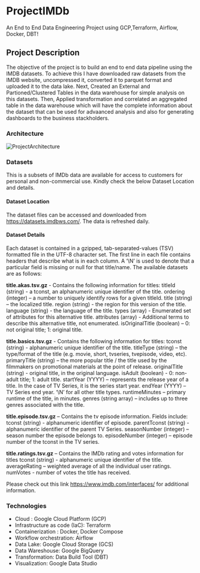 # ProjectIMDb
An End to End Data Engineering Project using GCP,Terraform, Airflow, Docker, DBT!

## Project Description

The objective of the project is to build an end to end data pipeline using the IMDB datasets. To achieve this I have downloaded raw datasets from the IMDB website, uncompressed it, converted it to parquet format and uploaded it to the data lake. Next, Created an External and Partioned/Clustered Tables in the data warehouse for simple analysis on this datasets. Then, Applied transformation and correlated an aggregated table in the data warehouse which will have the complete information about the dataset that can be used for advaanced analysis and also for generating dashboards to the business stackholders.

### Architecture
![ProjectArchitecture](https://github.com/SanjayV28/ProjectIMDb/blob/466a70161f63050e0ef1d3f6c3b336b0550bd577/images/ProjectArchitecture.png)

### Datasets
This is a subsets of IMDb data are available for access to customers for personal and non-commercial use. Kindly check the below Dataset Location and details.

#### Dataset Location
The dataset files can be accessed and downloaded from https://datasets.imdbws.com/. The data is refreshed daily.

#### Dataset Details
Each dataset is contained in a gzipped, tab-separated-values (TSV) formatted file in the UTF-8 character set. The first line in each file contains headers that describe what is in each column. A ‘\N’ is used to denote that a particular field is missing or null for that title/name. The available datasets are as follows:

**title.akas.tsv.gz** - Contains the following information for titles:
titleId (string) - a tconst, an alphanumeric unique identifier of the title.
ordering (integer) – a number to uniquely identify rows for a given titleId.
title (string) – the localized title.
region (string) - the region for this version of the title.
language (string) - the language of the title.
types (array) - Enumerated set of attributes for this alternative title. 
attributes (array) - Additional terms to describe this alternative title, not enumerated.
isOriginalTitle (boolean) – 0: not original title; 1: original title.

**title.basics.tsv.gz** - Contains the following information for titles:
tconst (string) - alphanumeric unique identifier of the title.
titleType (string) – the type/format of the title (e.g. movie, short, tvseries, tvepisode, video, etc).
primaryTitle (string) – the more popular title / the title used by the filmmakers on promotional materials at the point of release.
originalTitle (string) - original title, in the original language.
isAdult (boolean) - 0: non-adult title; 1: adult title.
startYear (YYYY) – represents the release year of a title. In the case of TV Series, it is the series start year.
endYear (YYYY) – TV Series end year. ‘\N’ for all other title types.
runtimeMinutes – primary runtime of the title, in minutes.
genres (string array) – includes up to three genres associated with the title.

**title.episode.tsv.gz** – Contains the tv episode information. Fields include:
tconst (string) - alphanumeric identifier of episode.
parentTconst (string) - alphanumeric identifier of the parent TV Series.
seasonNumber (integer) – season number the episode belongs to.
episodeNumber (integer) – episode number of the tconst in the TV series.

**title.ratings.tsv.gz** – Contains the IMDb rating and votes information for titles
tconst (string) - alphanumeric unique identifier of the title.
averageRating – weighted average of all the individual user ratings.
numVotes - number of votes the title has received.

Please check out this link https://www.imdb.com/interfaces/ for additional information.

### Technologies
  - Cloud : Google Cloud Platform (GCP)
  - Infrastructure as code (IaC): Terraform
  - Containerization : Docker, Docker Compose
  - Workflow orchestration: Airflow
  - Data Lake: Google Cloud Storage (GCS)
  - Data Wareshouse:  Google BigQuery
  - Transformation: Data Build Tool (DBT)
  - Visualization: Google Data Studio
